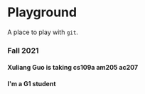 # Playground

A place to play with `git`.

### Fall 2021

#### Xuliang Guo is taking cs109a am205 ac207

#### I'm a G1 student
